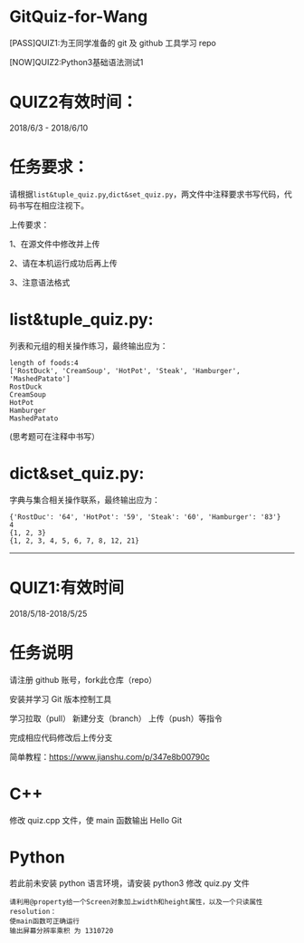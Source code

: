 # GitQuiz-for-Wang

[PASS]QUIZ1:为王同学准备的 git 及 github 工具学习 repo

[NOW]QUIZ2:Python3基础语法测试1


# QUIZ2有效时间：

2018/6/3 - 2018/6/10

# 任务要求：
请根据`list&tuple_quiz.py`,`dict&set_quiz.py`，两文件中注释要求书写代码，代码书写在相应注视下。

上传要求：

1、在源文件中修改并上传

2、请在本机运行成功后再上传

3、注意语法格式

# list&tuple_quiz.py:

列表和元组的相关操作练习，最终输出应为：


```
length of foods:4
['RostDuck', 'CreamSoup', 'HotPot', 'Steak', 'Hamburger', 'MashedPatato']
RostDuck
CreamSoup
HotPot
Hamburger
MashedPatato

```

(思考题可在注释中书写）

# dict&set_quiz.py:

字典与集合相关操作联系，最终输出应为：

```
{'RostDuc': '64', 'HotPot': '59', 'Steak': '60', 'Hamburger': '83'}
4
{1, 2, 3}
{1, 2, 3, 4, 5, 6, 7, 8, 12, 21}
```


<hr>

# QUIZ1:有效时间

2018/5/18-2018/5/25

# 任务说明

请注册 github 账号，fork此仓库（repo）

安装并学习 Git 版本控制工具

学习拉取（pull） 新建分支（branch） 上传（push）等指令

完成相应代码修改后上传分支

简单教程：https://www.jianshu.com/p/347e8b00790c

# C++

修改 quiz.cpp 文件，使 main 函数输出 Hello Git

# Python

若此前未安装 python 语言环境，请安装 python3
修改 quiz.py 文件

```
请利用@property给一个Screen对象加上width和height属性，以及一个只读属性resolution：
使main函数可正确运行
输出屏幕分辨率乘积 为 1310720
```
